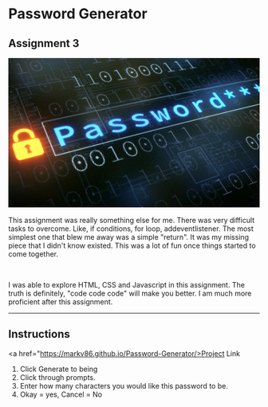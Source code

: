 # Password Generator

## Assignment 3

<img    src="./images/readmeimg.png" height=300px width=600px>

<p>
This assignment was really something else for me. There was very difficult tasks to overcome. Like, if conditions, for loop, addeventlistener. The most simplest one that blew me away was a simple "return". It was my missing piece that I didn't know existed. This was a lot of fun once things started to come together.
</p>
<br>
<p>
I was able to explore HTML, CSS and Javascript in this assignment. The truth is definitely, "code code code" will make you better. I am much more proficient after this assignment. 
</p>
<hr>
<p>

## Instructions

<a href="https://markv86.github.io/Password-Generator/>Project Link</a>

1. Click Generate to being
2. Click through prompts.
3. Enter how many characters you would like this password to be.
4. Okay = yes, Cancel = No
